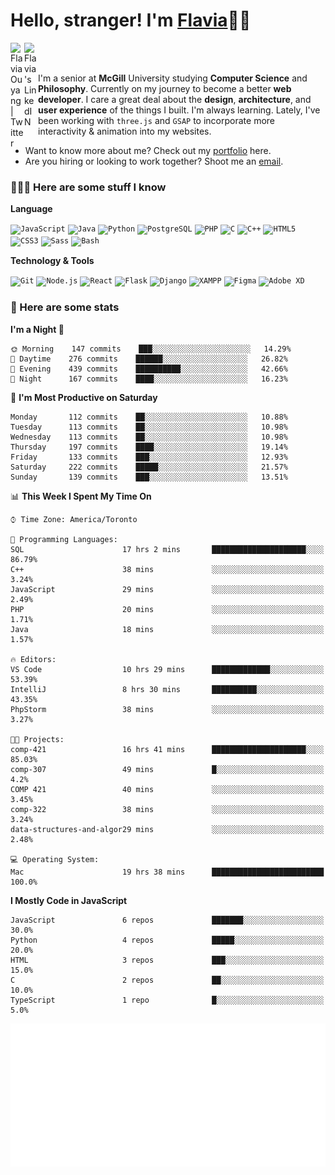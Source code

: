 <h1>Hello, stranger! I'm <a href="https://flaviaouyang.github.io/portfolio-site/">Flavia</a>👋🏻</h1>

<a href="https://twitter.com/FlaviaOuyang">
  <img align="left" alt="Flavia Ouyang | Twitter" width="22px" src="https://raw.githubusercontent.com/peterthehan/peterthehan/master/assets/twitter.svg" />
</a>
<a href="https://www.linkedin.com/in/flavia-ouyang/">
  <img align="left" alt="Flavia's LinkedIN" width="22px" src="https://raw.githubusercontent.com/peterthehan/peterthehan/master/assets/linkedin.svg" />
</a>
<br /><br />

I'm a senior at **McGill** University studying **Computer Science** and **Philosophy**. Currently on my journey to become a better **web developer**. I care a great deal about the **design**, **architecture**, and **user experience** of the things I built. I'm always learning. Lately, I've been working with `three.js` and `GSAP` to incorporate more interactivity & animation into my websites.
  - Want to know more about me? Check out my <a href="https://flaviaouyang.github.io/portfolio-site/">portfolio</a> here. 
  - Are you hiring or looking to work together? Shoot me an <a href="mailto:flavia.ouyang@mail.mcgill.ca">email</a>.


<h3>👩🏻‍💻 Here are some stuff I know</h3>

**Language**

<code><img height="40" src="https://profilinator.rishav.dev/skills-assets/javascript-original.svg" alt="JavaScript" /></code>
<code><img height="40" src="https://profilinator.rishav.dev/skills-assets/java-original-wordmark.svg" alt="Java" /></code>
<code><img height="40" src="https://profilinator.rishav.dev/skills-assets/python-original.svg" alt="Python" /></code>
<code><img height="40" src="https://profilinator.rishav.dev/skills-assets/postgresql-original-wordmark.svg" alt="PostgreSQL" /></code>
<code><img height="40" src="https://profilinator.rishav.dev/skills-assets/php-original.svg" alt="PHP" /></code>
<code><img height="40" src="https://profilinator.rishav.dev/skills-assets/c-original.svg" alt="C" /></code>
<code><img height="40" src="https://profilinator.rishav.dev/skills-assets/cplusplus-original.svg" alt="C++" /></code>
<code><img height="40" src="https://profilinator.rishav.dev/skills-assets/html5-original-wordmark.svg" alt="HTML5" /></code>
<code><img height="40" src="https://profilinator.rishav.dev/skills-assets/css3-original-wordmark.svg" alt="CSS3" /></code>
<code><img height="40" src="https://profilinator.rishav.dev/skills-assets/sass-original.svg" alt="Sass" /></code>
<code><img height="40" src="https://profilinator.rishav.dev/skills-assets/gnu_bash-icon.svg" alt="Bash" /></code>

**Technology & Tools**

<code><img src="https://profilinator.rishav.dev/skills-assets/git-scm-icon.svg" alt="Git" height="40" /></code>
<code><img src="https://profilinator.rishav.dev/skills-assets/nodejs-original-wordmark.svg" alt="Node.js" height="40" /></code>
<code><img src="https://profilinator.rishav.dev/skills-assets/react-original-wordmark.svg" alt="React" height="40" /></code>
<code><img src="https://profilinator.rishav.dev/skills-assets/flask.png" alt="Flask" height="40" /></code>
<code><img src="https://profilinator.rishav.dev/skills-assets/django-original.svg" alt="Django" height="40" /></code>
<code><img src="https://profilinator.rishav.dev/skills-assets/xampp.png" alt="XAMPP" height="40" /></code>
<code><img src="https://profilinator.rishav.dev/skills-assets/figma-icon.svg" alt="Figma" height="40" /></code>
<code><img src="https://profilinator.rishav.dev/skills-assets/adobexd.png" alt="Adobe XD" height="40" /></code>


<h3>📑 Here are some stats</h3>

<!--START_SECTION:waka-->
**I'm a Night 🦉** 

```text
🌞 Morning    147 commits    ███░░░░░░░░░░░░░░░░░░░░░░   14.29% 
🌆 Daytime    276 commits    ██████░░░░░░░░░░░░░░░░░░░   26.82% 
🌃 Evening    439 commits    ██████████░░░░░░░░░░░░░░░   42.66% 
🌙 Night      167 commits    ████░░░░░░░░░░░░░░░░░░░░░   16.23%

```
📅 **I'm Most Productive on Saturday** 

```text
Monday       112 commits    ██░░░░░░░░░░░░░░░░░░░░░░░   10.88% 
Tuesday      113 commits    ██░░░░░░░░░░░░░░░░░░░░░░░   10.98% 
Wednesday    113 commits    ██░░░░░░░░░░░░░░░░░░░░░░░   10.98% 
Thursday     197 commits    ████░░░░░░░░░░░░░░░░░░░░░   19.14% 
Friday       133 commits    ███░░░░░░░░░░░░░░░░░░░░░░   12.93% 
Saturday     222 commits    █████░░░░░░░░░░░░░░░░░░░░   21.57% 
Sunday       139 commits    ███░░░░░░░░░░░░░░░░░░░░░░   13.51%

```


📊 **This Week I Spent My Time On** 

```text
⌚︎ Time Zone: America/Toronto

💬 Programming Languages: 
SQL                      17 hrs 2 mins       █████████████████████░░░░   86.79% 
C++                      38 mins             ░░░░░░░░░░░░░░░░░░░░░░░░░   3.24% 
JavaScript               29 mins             ░░░░░░░░░░░░░░░░░░░░░░░░░   2.49% 
PHP                      20 mins             ░░░░░░░░░░░░░░░░░░░░░░░░░   1.71% 
Java                     18 mins             ░░░░░░░░░░░░░░░░░░░░░░░░░   1.57%

🔥 Editors: 
VS Code                  10 hrs 29 mins      █████████████░░░░░░░░░░░░   53.39% 
IntelliJ                 8 hrs 30 mins       ██████████░░░░░░░░░░░░░░░   43.35% 
PhpStorm                 38 mins             ░░░░░░░░░░░░░░░░░░░░░░░░░   3.27%

🐱‍💻 Projects: 
comp-421                 16 hrs 41 mins      █████████████████████░░░░   85.03% 
comp-307                 49 mins             █░░░░░░░░░░░░░░░░░░░░░░░░   4.2% 
COMP 421                 40 mins             ░░░░░░░░░░░░░░░░░░░░░░░░░   3.45% 
comp-322                 38 mins             ░░░░░░░░░░░░░░░░░░░░░░░░░   3.24% 
data-structures-and-algor29 mins             ░░░░░░░░░░░░░░░░░░░░░░░░░   2.48%

💻 Operating System: 
Mac                      19 hrs 38 mins      █████████████████████████   100.0%

```

**I Mostly Code in JavaScript** 

```text
JavaScript               6 repos             ███████░░░░░░░░░░░░░░░░░░   30.0% 
Python                   4 repos             █████░░░░░░░░░░░░░░░░░░░░   20.0% 
HTML                     3 repos             ███░░░░░░░░░░░░░░░░░░░░░░   15.0% 
C                        2 repos             ██░░░░░░░░░░░░░░░░░░░░░░░   10.0% 
TypeScript               1 repo              █░░░░░░░░░░░░░░░░░░░░░░░░   5.0%

```



<!--END_SECTION:waka-->

<img src="/metrics.plugin.isocalendar.svg" width="700px">

